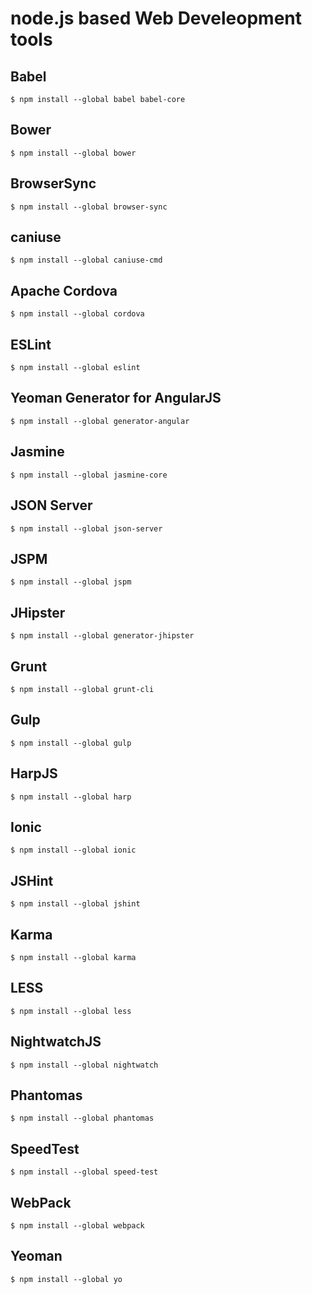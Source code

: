 # node.js based Web Develeopment tools

## Babel
````$ npm install --global babel babel-core````

## Bower
````$ npm install --global bower````

## BrowserSync
````$ npm install --global browser-sync````

## caniuse
````$ npm install --global caniuse-cmd````

## Apache Cordova
````$ npm install --global cordova````

## ESLint
````$ npm install --global eslint````

## Yeoman Generator for AngularJS
````$ npm install --global generator-angular````

## Jasmine
````$ npm install --global jasmine-core````

## JSON Server
````$ npm install --global json-server````

## JSPM
````$ npm install --global jspm````

## JHipster
````$ npm install --global generator-jhipster````

## Grunt
````$ npm install --global grunt-cli````

## Gulp
````$ npm install --global gulp````

## HarpJS
````$ npm install --global harp````

## Ionic
````$ npm install --global ionic````

## JSHint
````$ npm install --global jshint````

## Karma
````$ npm install --global karma````

## LESS
````$ npm install --global less````

## NightwatchJS
````$ npm install --global nightwatch````

## Phantomas
````$ npm install --global phantomas````

## SpeedTest
````$ npm install --global speed-test````

## WebPack
````$ npm install --global webpack````

## Yeoman
````$ npm install --global yo````

